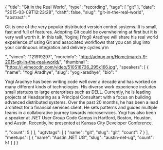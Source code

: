 {
  "title": "Git in the Real World",
  "type": "recording",
  "tags": [
    "git"
  ],
  "date": "2015-03-09T12:23:28",
  "draft": false,
  "slug": "git-in-the-real-world",
  "abstract": "<p>Git is one of the very popular distributed version control systems. It is small, fast and full of features.  Adopting Git could be overwhelming at first but it is very well worth it. In this talk, Yogiraj (Yogi) Aradhye will share his real world experience of using Git and associated workflows that you can plug into your continuous integration and delivery cycles.\r\n</p>",
  "vimeo": "121919297",
  "moreinfo": "http://adnug.org/Home/march-9-2015-git-in-the-real-world/",
  "thumbnail": "https://i.vimeocdn.com/video/510518736_295x166.jpg",
  "speakers": [
    {
      "name": "Yogi Aradhye",
      "slug": "yogi-aradhye",
      "bio": "<p>Yogi Aradhye has been writing code well over a decade and has worked on many different kinds of technologies. His diverse work experience includes small startups to large enterprises such as DELL. Currently, he is leading projects at Headspring as a Principal Consultant with a focus on building advanced distributed systems. Over the past 20 months, he has been a lead architect for a financial services client. He sets patterns and guides multiple teams in a collaborative journey towards microservices. Yogi has also been a speaker at .NET User Group Code Camps in Hartford, Boston, Houston, and Austin. Recently, he presented at Kansas City Developer Conference.</p>",
      "count": 5
    }
  ],
  "ugtvtags": [
    {
      "name": "git",
      "slug": "git",
      "count": 7
    }
  ],
  "meetups": [
    {
      "name": "Austin .NET UG",
      "slug": "austin-net-ug",
      "count": 51
    }
  ]
}